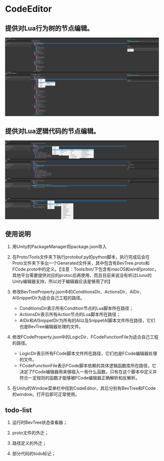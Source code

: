 # CodeEditor

## **提供对Lua行为树的节点编辑。**

![bevTree](Editor/Documentation~/README/bevTree.png "bevTree")

## **提供对Lua逻辑代码的节点编辑。**

![fcode](Editor\Documentation~\README\fcode.png "fcode")

## 使用说明

1. 用Unity的PackageManager将package.json导入

2. 在Proto/Tools文件夹下执行protobuf.py的python脚本，执行完成后会在Proto文件夹下多出一个Generated文件夹，其中包含有BevTree.proto和FCode.proto中的定义。【注意：Tools/bin/下包含有macOS和win的protoc，其他平台需要提供对应的protoc后再使用，而且目前来说没有听过Liunx的Unity编辑器支持，所以对于编辑器应该是够用了的】

3. 修改BevTreeProperty.json中的ConditionsDir、ActionsDir、AIDir、AISnippetDir为适合自己工程的路径。

    - ConditionsDir表示所有Condition节点的Lua脚本所在路径；
    - ActionsDir表示所有Action节点的Lua脚本所在路径；
    - AIDir和AISnippetDir为所有的AI以及SnippetAI脚本文件所在路径，它们也是BevTree编辑器处理的文件。

4. 修改FCodeProperty.json中的LogicDir、FCodeFunctionFile为适合自己工程的路径。

    - LogicDir表示所有FCode脚本文件所在路径，它们也是FCode编辑器处理的文件。
    - FCodeFunctionFile表示FCode脚本依赖的具体逻辑函数库所在路径，它决定了FCode编辑器用来够插入一些什么函数。只有在这个脚本中定义并符合一定规则的函数才能够被FCode编辑器正确解析和反解析。

5. 在Unity的Window菜单栏中找到CodeEditor，其后分别有BevTree和FCode的window。打开后即可正常使用。

## todo-list

1. 运行时BevTree状态查看器；

2. proto文件的外迁；

3. 路径定义的外迁；

4. 部分代码的todo标记；
